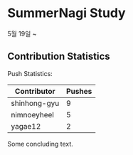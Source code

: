 # SummerNagi Study

5월 19일 ~ 

## Contribution Statistics

Push Statistics:

| Contributor | Pushes |
| ----------- | ------ |
| shinhong-gyu | 9 |
| nimnoeyheel | 5 |
| yagae12 | 2 |

Some concluding text.
